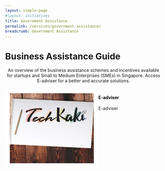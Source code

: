 ```yaml
---
layout: simple-page
#layout: initiatives
title: Government Assistance
permalink: /services/government-assistance/
breadcrumb: Government Assistance
---
```

<h1><div class="has-text-centered has-text-weight-bold">Business Assistance Guide</div></h1>

<center>An overview of the business assistance schemes and incentives available for startups and Small to Medium Enterprises (SMEs) in Singapore. Access E-adviser for a better and accurate solutions.</center>

<div>
<img src="/images/programmes/products-and-services/5.jpg" align="left" style="width:300px;height:250px;">
<h4 style="color:black"><br />E-adviser</h4>
<span style="font-size:100%;">E-adviser<br /></span>
<div>
